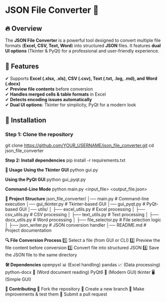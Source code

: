 # JSON File Converter 🚀

## 🔥 Overview
The **JSON File Converter** is a powerful tool designed to convert multiple file formats (**Excel, CSV, Text, Word**) into structured **JSON** files. It features **dual UI options** (Tkinter & PyQt) for a professional and user-friendly experience.

## 🎯 Features
✔ Supports **Excel (.xlsx, .xls), CSV (.csv), Text (.txt, .log, .md), and Word (.docx)**  
✔ **Preview file contents** before conversion  
✔ **Handles merged cells & table formats** in Excel  
✔ **Detects encoding issues automatically**  
✔ **Dual UI options**: Tkinter for simplicity, PyQt for a modern look  

## 💾 Installation
### **Step 1: Clone the repository**
git clone https://github.com/YOUR_USERNAME/json_file_converter.git
cd json_file_converter

**Step 2: Install dependencies**
pip install -r requirements.txt

**🚀 Usage**
**Using the Tkinter GUI**
python gui.py

**Using the PyQt GUI**
python gui_pyqt.py

**Command-Line Mode**
python main.py <input_file> <output_file.json>

**📂 Project Structure**
json_file_converter/
│── main.py                  # Command-line execution
│── gui_tkinter.py           # Tkinter-based GUI
│── gui_pyqt.py              # PyQt-based GUI
│── utils/
│   ├── excel_utils.py       # Excel processing
│   ├── csv_utils.py         # CSV processing
│   ├── text_utils.py        # Text processing
│   ├── docx_utils.py        # Word processing
│   ├── file_selector.py     # File selection logic
│   ├── json_writer.py       # JSON conversion handler
│── README.md                # Project documentation

**🔍 File Conversion Process**
1️⃣ Select a file (from GUI or CLI) 2️⃣ Preview the file content before conversion 3️⃣ Convert file into structured JSON 4️⃣ Save the JSON file to the same directory

**🛠 Dependencies**
openpyxl 📊 (Excel handling)
pandas 📈 (Data processing)
python-docx 📝 (Word document reading)
PyQt6 🎨 (Modern GUI)
tkinter 🖥️ (Simple GUI)

**🤝 Contributing**
🔸 Fork the repository 🔸 Create a new branch 🔸 Make improvements & test them 🔸 Submit a pull request